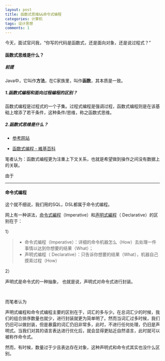 ```yaml
---
layout: post
title: 函数式思维&&命令式编程
categories: 计算机
tags: 设计思想
comments: 1
---
```




今天，面试官问我，“你写的代码是函数式，还是面向对象，还是说过程式？”



#### 函数式思维是什么？

##### 前提

Java中，它叫作**方法**，在C家族里，叫作**函数**，其本质是一致。

##### 1.函数式编程和面向过程编程的区别？

函数式编程是过程式的一个子集。过程式编程是强调过程，函数式编程则是在该基础上增添了若干条件，这种条件/思维，称之函数式思维。

##### 2.函数式思维是什么？

- [参考网站](https://segmentfault.com/q/1010000002621512)

- [函数式编程 - 維基百科](https://zh.wikipedia.org/zh-hans/%E5%87%BD%E6%95%B8%E7%A8%8B%E5%BC%8F%E8%AA%9E%E8%A8%80)

笔者认为：函数式编程更为注重上下文关系，也就是希望做到操作之间没有数据上的关联。

由于



---



#### 命令式编程

这个就不细说，我们用的SQL，DSL都属于命令式编程。



网上有一种讲法，[命令式編程](https://zh.wikipedia.org/zh/%E6%8C%87%E4%BB%A4%E5%BC%8F%E7%B7%A8%E7%A8%8B)（Imperative）和[声明式編程](https://zh.wikipedia.org/zh-hans/%E5%AE%A3%E5%91%8A%E5%BC%8F%E7%B7%A8%E7%A8%8B)（ Declarative）的区别在于：

1）

> - 命令式编程（Imperative）：详细的命令机器怎么（How）去处理一件事情以达到你想要的结果（What）；
> - 声明式编程（ Declarative）：只告诉你想要的结果（What），机器自己摸索过程（How）



2）

声明式是命令式的一种抽象， 也就是说，声明式对命令式进行封装。

<br>

而笔者认为

声明式编程和命令式编程主要的区别在于，词汇的多与少。在总词汇少的时候，我们的组合排序数量也就少，进行封装就更为简单明了。然而当词汇过多时候，我们仍旧可以做封装，但是暴露的词汇仍旧非常多，此时，不进行任何处理，仍旧是声明式。当我们对其的语言表达进行优化后，就会显得更贴近自然语言，此时就可以被称作命令式。

然而，有时候，数量过于少且表达存在对象，这种声明式和命令式其实也没什么区别。







